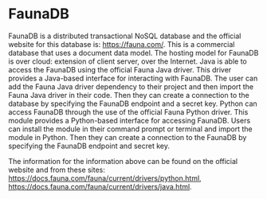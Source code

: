 # FaunaDB

FaunaDB is a distributed transactional NoSQL database and the official website for this database is: https://fauna.com/. This is a commercial database that uses a document data model. The hosting model for FaunaDB is over cloud: extension of client server, over the Internet. Java is able to access the FaunaDB using the official Fauna Java driver. This driver provides a Java-based interface for interacting with FaunaDB. The user can add the Fauna Java driver dependency to their project and then import the Fauna Java driver in their code. Then they can create a connection to the database by specifying the FaunaDB endpoint and a secret key. Python can access FaunaDB through the use of the official Fauna Python driver. This module provides a Python-based interface for accessing FaunaDB. Users can install the module in their command prompt or terminal and import the module in Python. Then they can create a connection to the FaunaDB by specifying the FaunaDB endpoint and secret key.

The information for the information above can be found on the official website and from these sites: https://docs.fauna.com/fauna/current/drivers/python.html, https://docs.fauna.com/fauna/current/drivers/java.html.
